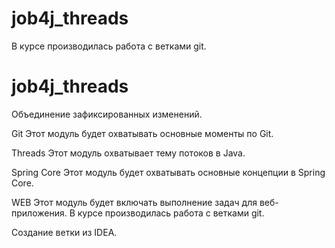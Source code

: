 # job4j_threads

В курсе производилась работа с ветками git.
# job4j_threads

Объединение зафиксированных изменений.

Git
Этот модуль будет охватывать основные моменты по Git.

Threads
Этот модуль охватывает тему потоков в Java.

Spring Core
Этот модуль будет охватывать основные концепции в Spring Core.

WEB
Этот модуль будет включать выполнение задач для веб-приложения.
В курсе производилась работа с ветками git.

Создание ветки из IDEA.